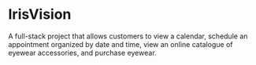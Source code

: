 # IrisVision
A full-stack project that allows customers to view a calendar, schedule an appointment organized by date and time, view an online catalogue of eyewear accessories, and purchase eyewear.

